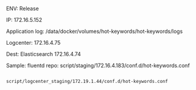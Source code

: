 ENV: Release

 

IP: 172.16.5.152

Application log: /data/docker/volumes/hot-keywords/hot-keywords/logs

Logcenter: 172.16.4.75

Dest: Elasticsearch 172.16.4.74

 

Sample: fluentd repo: script/staging/172.16.4.183/conf.d/hot-keywords.conf

                                  script/logcenter_staging/172.19.1.44/conf.d/hot-keywords.conf

